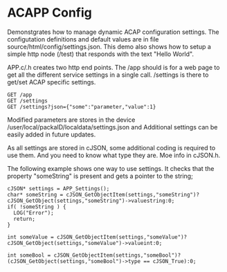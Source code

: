 # ACAPP Config
Demonstgrates how to manage dynamic ACAP configuration settings.  The configutation definitions and default values are in file source/html/config/settings.json.  This demo also shows how to setup a simple http node (/test) that responds with the text "Hello World".

APP.c/.h creates two http end points.  The /app should is for a web page to get all the different service settings in a single call.  /settings is there to get/set ACAP specific settings.

```
GET /app
GET /settings
GET /settings?json={"some":"parameter,"value":1}
```

Modified parameters are stores in the device /user/local/packaID/localdata/settings.json and Additional settings can be easily added in future updates.

As all settings are stored in cJSON, some additional coding is required to use them.  And you need to know what type they are.  Moe info in cJSON.h.

The following example shows one way to use settings.  It checks that the property "someString" is present and gets a pointer to the string;
```
cJSON* settings = APP_Settings();
char* someString = cJSON_GetObjectItem(settings,"someString")?cJSON_GetObject(settings,"someString")->valuestring:0;
if( !someString ) {
  LOG("Error");
  return;
}

int someValue = cJSON_GetObjectItem(settings,"someValue")?cJSON_GetObject(settings,"someValue")->valueint:0;

int someBool = cJSON_GetObjectItem(settings,"someBool")?(cJSON_GetObject(settings,"someBool")->type == cJSON_True):0;

```
